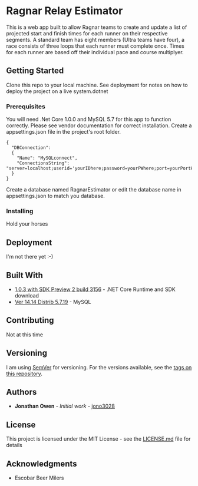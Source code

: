 # Ragnar Relay Estimator

This is a web app built to allow Ragnar teams to create and update a list of projected start and finish times for each runner on their respective segments. A standard team has eight members (Ultra teams have four), a race consists of three loops that each runner must complete once. Times for each runner are based off their individual pace and course multiplyer.

## Getting Started

Clone this repo to your local machine. See deployment for notes on how to deploy the project on a live system.dotnet

### Prerequisites

You will need .Net Core 1.0.0 and MySQL 5.7 for this app to function correctly. Please see vendor documentation for correct installation. Create a appsettings.json file in the project's root folder.
```
{
  "DBConnection":
  {
    "Name": "MySQLconnect",
    "ConnectionsString": "server=localhost;userid='yourIDhere;password=yourPWhere;port=yourPortHere;database=RagnarEstimator;SslMode=None"
  }
}
```
Create a database named RagnarEstimator or edit the database name in appsettings.json to match you database.

### Installing

Hold your horses

## Deployment

I'm not there yet :-)

## Built With

* [1.0.3 with SDK Preview 2 build 3156](https://github.com/dotnet/core/blob/master/release-notes/download-archives/1.0.3-preview2-download.md) - .NET Core Runtime and SDK download
* [Ver 14.14 Distrib 5.7.19](https://dev.mysql.com/downloads/) - MySQL

## Contributing

Not at this time

## Versioning

I am using [SemVer](http://semver.org/) for versioning. For the versions available, see the [tags on this repository](https://github.com/jono3028/RagnarEstimator/tags). 

## Authors

* **Jonathan Owen** - *Initial work* - [jono3028](https://github.com/jono3028)

## License

This project is licensed under the MIT License - see the [LICENSE.md](LICENSE.md) file for details

## Acknowledgments

* Escobar Beer Milers